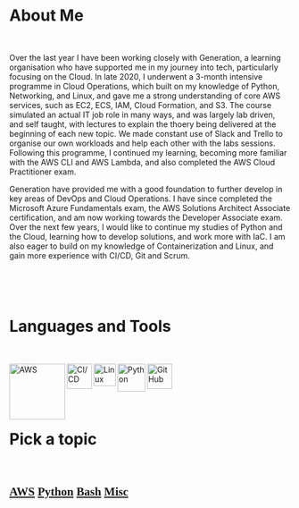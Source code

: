 # About Me
&nbsp;

Over the last year I have been working closely with Generation, a learning organisation who have supported me in my journey into tech, particularly focusing on the Cloud. In late 2020, I underwent a 3-month intensive programme in Cloud Operations, which built on my knowledge of Python, Networking, and Linux, and gave me a strong understanding of core AWS services, such as EC2, ECS, IAM, Cloud Formation, and S3. The course simulated an actual IT job role in many ways, and was largely lab driven, and self taught, with lectures to explain the thoery being delivered at the beginning of each new topic. We made constant use of Slack and Trello to organise our own workloads and help each other with the labs sessions. Following this programme, I continued my learning, becoming more familiar with the AWS CLI and AWS Lambda, and also completed the AWS Cloud Practitioner exam.

Generation have provided me with a good foundation to further develop in key areas of DevOps and Cloud Operations. I have since completed the Microsoft Azure Fundamentals exam, the AWS Solutions Architect Associate certification, and am now working towards the Developer Associate exam. Over the next few years, I would like to continue my studies of Python and the Cloud, learning how to develop solutions, and work more with IaC. I am also eager to build on my knowledge of Containerization and Linux, and gain more experience with CI/CD, Git and Scrum.
 
&nbsp;

&nbsp;


# Languages and Tools
&nbsp;

[<img align="left" alt="AWS" width="100px" src="https://attckcom-production.s3.amazonaws.com/uploads/2017/03/aws-white.png" />](https://kasimakhtar.github.io/kasimakhtar/lambda-function.html)

[<img align="left" alt="CI/CD" width="45px" src="https://tech.jumia.com/img/posts/diagram-01.png" />](https://kasimakhtar.github.io/kasimakhtar/CI-CD-workflow.html)

[<img align="left" alt="Linux" width="40px" src="https://daveden.files.wordpress.com/2013/02/tux_inverted.jpg" />](https://kasimakhtar.github.io/kasimakhtar/file_creator.html)

[<img align="left" alt="Python" width="50px" src="https://www.rogerperkin.co.uk/wp-content/uploads/2016/12/python-transparent-logo.png" />](https://kasimakhtar.github.io/kasimakhtar/python-series.html)

[<img align="left" alt="GitHub" width="45px" src="https://www.shareicon.net/data/2015/09/15/101512_logo_512x512.png" />](https://github.com/kasimakhtar/KasimAkhtar)
&nbsp;

&nbsp;

&nbsp;

# Pick a topic
&nbsp;

<h2 style="font-family:tempus sans itc;"><a href="   https://kasimakhtar.github.io/kasimakhtar/AWS.html   ">AWS</a> <a href="   https://kasimakhtar.github.io/kasimakhtar/Python.html   ">Python</a> <a href="   https://kasimakhtar.github.io/kasimakhtar/Bash.html   ">Bash</a> <a href="   https://kasimakhtar.github.io/kasimakhtar/Misc.html   ">Misc</a></h2>
